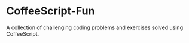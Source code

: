 # CoffeeScript-Fun
A collection of challenging coding problems and exercises solved using CoffeeScript.
